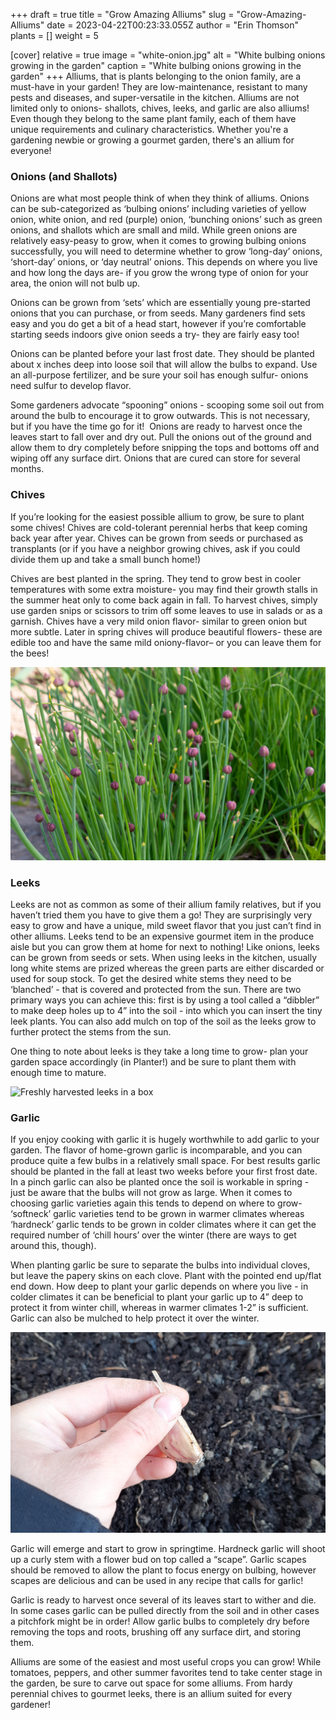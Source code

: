 +++
draft = true
title = "Grow Amazing Alliums"
slug = "Grow-Amazing-Alliums"
date = 2023-04-22T00:23:33.055Z
author = "Erin Thomson"
plants = []
weight = 5

[cover]
relative = true
image = "white-onion.jpg"
alt = "White bulbing onions growing in the garden"
caption = "White bulbing onions growing in the garden"
+++
Alliums, that is plants belonging to the onion family, are a must-have in your garden! They are low-maintenance, resistant to many pests and diseases, and super-versatile in the kitchen. Alliums are not limited only to onions- shallots, chives, leeks, and garlic are also alliums! Even though they belong to the same plant family, each of them have unique requirements and culinary characteristics. Whether you're a gardening newbie or growing a gourmet garden, there's an allium for everyone!

### Onions (and Shallots)

Onions are what most people think of when they think of alliums. Onions can be sub-categorized as ‘bulbing onions’ including varieties of yellow onion, white onion, and red (purple) onion, ‘bunching onions’ such as green onions, and shallots which are small and mild. While green onions are relatively easy-peasy to grow, when it comes to growing bulbing onions successfully, you will need to determine whether to grow ‘long-day’ onions, ‘short-day’ onions, or ‘day neutral’ onions. This depends on where you live and how long the days are- if you grow the wrong type of onion for your area, the onion will not bulb up.

Onions can be grown from ‘sets’ which are essentially young pre-started onions that you can purchase, or from seeds. Many gardeners find sets easy and you do get a bit of a head start, however if you’re comfortable starting seeds indoors give onion seeds a try- they are fairly easy too!

Onions can be planted before your last frost date. They should be planted about x inches deep into loose soil that will allow the bulbs to expand. Use an all-purpose fertilizer, and be sure your soil has enough sulfur- onions need sulfur to develop flavor.

Some gardeners advocate “spooning” onions - scooping some soil out from around the bulb to encourage it to grow outwards. This is not necessary, but if you have the time go for it!  Onions are ready to harvest once the leaves start to fall over and dry out. Pull the onions out of the ground and allow them to dry completely before snipping the tops and bottoms off and wiping off any surface dirt. Onions that are cured can store for several months.

### Chives

If you’re looking for the easiest possible allium to grow, be sure to plant some chives! Chives are cold-tolerant perennial herbs that keep coming back year after year. Chives can be grown from seeds or purchased as transplants (or if you have a neighbor growing chives, ask if you could divide them up and take a small bunch home!)

Chives are best planted in the spring. They tend to grow best in cooler temperatures with some extra moisture- you may find their growth stalls in the summer heat only to come back again in fall. To harvest chives, simply use garden snips or scissors to trim off some leaves to use in salads or as a garnish. Chives have a very mild onion flavor- similar to green onion but more subtle. Later in spring chives will produce beautiful flowers- these are edible too and have the same mild oniony-flavor– or you can leave them for the bees!

![Chive plants with small flower buds](flowering-chives.jpg)

### Leeks

Leeks are not as common as some of their allium family relatives, but if you haven’t tried them you have to give them a go! They are surprisingly very easy to grow and have a unique, mild sweet flavor that you just can’t find in other alliums. Leeks tend to be an expensive gourmet item in the produce aisle but you can grow them at home for next to nothing! Like onions, leeks can be grown from seeds or sets. When using leeks in the kitchen, usually long white stems are prized whereas the green parts are either discarded or used for soup stock. To get the desired white stems they need to be ‘blanched’ - that is covered and protected from the sun. There are two primary ways you can achieve this: first is by using a tool called a “dibbler” to make deep holes up to 4” into the soil - into which you can insert the tiny leek plants. You can also add mulch on top of the soil as the leeks grow to further protect the stems from the sun.

One thing to note about leeks is they take a long time to grow- plan your garden space accordingly (in Planter!) and be sure to plant them with enough time to mature.

![Freshly harvested leeks in a box](leeks.jpg)

### Garlic

If you enjoy cooking with garlic it is hugely worthwhile to add garlic to your garden. The flavor of home-grown garlic is incomparable, and you can produce quite a few bulbs in a relatively small space. For best results garlic should be planted in the fall at least two weeks before your first frost date. In a pinch garlic can also be planted once the soil is workable in spring - just be aware that the bulbs will not grow as large. When it comes to choosing garlic varieties again this tends to depend on where to grow- ‘softneck’ garlic varieties tend to be grown in warmer climates whereas ‘hardneck’ garlic tends to be grown in colder climates where it can get the required number of ‘chill hours’ over the winter (there are ways to get around this, though). 

When planting garlic be sure to separate the bulbs into individual cloves, but leave the papery skins on each clove. Plant with the pointed end up/flat end down. How deep to plant your garlic depends on where you live - in colder climates it can be beneficial to plant your garlic up to 4” deep to protect it from winter chill, whereas in warmer climates 1-2” is sufficient. Garlic can also be mulched to help protect it over the winter.

![A hand holding a garlic bulb ready for planting](planting-garlic.jpg)

Garlic will emerge and start to grow in springtime. Hardneck garlic will shoot up a curly stem with a flower bud on top called a “scape”. Garlic scapes should be removed to allow the plant to focus energy on bulbing, however scapes are delicious and can be used in any recipe that calls for garlic!

Garlic is ready to harvest once several of its leaves start to wither and die. In some cases garlic can be pulled directly from the soil and in other cases a pitchfork might be in order! Allow garlic bulbs to completely dry before removing the tops and roots, brushing off any surface dirt, and storing them.

Alliums are some of the easiest and most useful crops you can grow! While tomatoes, peppers, and other summer favorites tend to take center stage in the garden, be sure to carve out space for some alliums. From hardy perennial chives to gourmet leeks, there is an allium suited for every gardener!